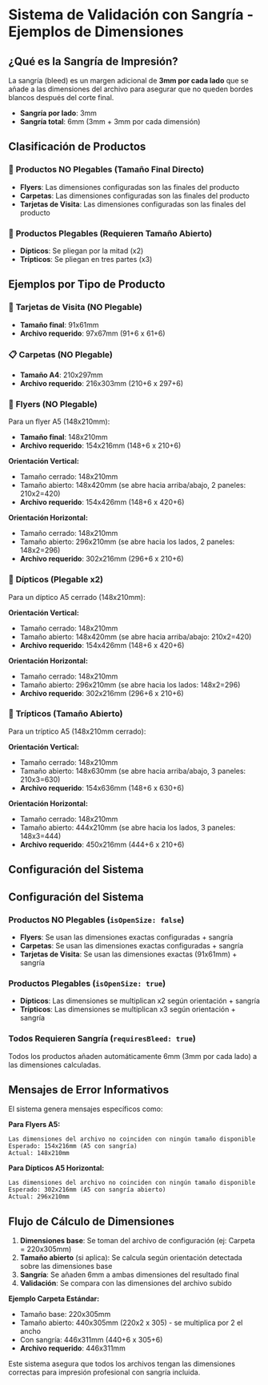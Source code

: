 # Sistema de Validación con Sangría - Ejemplos de Dimensiones

## ¿Qué es la Sangría de Impresión?

La sangría (bleed) es un margen adicional de **3mm por cada lado** que se añade a las dimensiones del archivo para asegurar que no queden bordes blancos después del corte final.

- **Sangría por lado**: 3mm
- **Sangría total**: 6mm (3mm + 3mm por cada dimensión)

## Clasificación de Productos

### 📄 **Productos NO Plegables** (Tamaño Final Directo)

- **Flyers**: Las dimensiones configuradas son las finales del producto
- **Carpetas**: Las dimensiones configuradas son las finales del producto
- **Tarjetas de Visita**: Las dimensiones configuradas son las finales del producto

### 📄 **Productos Plegables** (Requieren Tamaño Abierto)

- **Dípticos**: Se pliegan por la mitad (x2)
- **Trípticos**: Se pliegan en tres partes (x3)

## Ejemplos por Tipo de Producto

### 📄 **Tarjetas de Visita** (NO Plegable)

- **Tamaño final**: 91x61mm
- **Archivo requerido**: 97x67mm (91+6 x 61+6)

### 📋 **Carpetas** (NO Plegable)

- **Tamaño A4**: 210x297mm
- **Archivo requerido**: 216x303mm (210+6 x 297+6)

### 📄 **Flyers** (NO Plegable)

Para un flyer A5 (148x210mm):

- **Tamaño final**: 148x210mm
- **Archivo requerido**: 154x216mm (148+6 x 210+6)

**Orientación Vertical:**

- Tamaño cerrado: 148x210mm
- Tamaño abierto: 148x420mm (se abre hacia arriba/abajo, 2 paneles: 210x2=420)
- **Archivo requerido**: 154x426mm (148+6 x 420+6)

**Orientación Horizontal:**

- Tamaño cerrado: 148x210mm
- Tamaño abierto: 296x210mm (se abre hacia los lados, 2 paneles: 148x2=296)
- **Archivo requerido**: 302x216mm (296+6 x 210+6)

### 📄 **Dípticos** (Plegable x2)

Para un díptico A5 cerrado (148x210mm):

**Orientación Vertical:**

- Tamaño cerrado: 148x210mm
- Tamaño abierto: 148x420mm (se abre hacia arriba/abajo: 210x2=420)
- **Archivo requerido**: 154x426mm (148+6 x 420+6)

**Orientación Horizontal:**

- Tamaño cerrado: 148x210mm
- Tamaño abierto: 296x210mm (se abre hacia los lados: 148x2=296)
- **Archivo requerido**: 302x216mm (296+6 x 210+6)

### 📄 **Trípticos** (Tamaño Abierto)

Para un tríptico A5 (148x210mm cerrado):

**Orientación Vertical:**

- Tamaño cerrado: 148x210mm
- Tamaño abierto: 148x630mm (se abre hacia arriba/abajo, 3 paneles: 210x3=630)
- **Archivo requerido**: 154x636mm (148+6 x 630+6)

**Orientación Horizontal:**

- Tamaño cerrado: 148x210mm
- Tamaño abierto: 444x210mm (se abre hacia los lados, 3 paneles: 148x3=444)
- **Archivo requerido**: 450x216mm (444+6 x 210+6)

## Configuración del Sistema

## Configuración del Sistema

### Productos NO Plegables (`isOpenSize: false`)

- **Flyers**: Se usan las dimensiones exactas configuradas + sangría
- **Carpetas**: Se usan las dimensiones exactas configuradas + sangría
- **Tarjetas de Visita**: Se usan las dimensiones exactas (91x61mm) + sangría

### Productos Plegables (`isOpenSize: true`)

- **Dípticos**: Las dimensiones se multiplican x2 según orientación + sangría
- **Trípticos**: Las dimensiones se multiplican x3 según orientación + sangría

### Todos Requieren Sangría (`requiresBleed: true`)

Todos los productos añaden automáticamente 6mm (3mm por cada lado) a las dimensiones calculadas.

## Mensajes de Error Informativos

El sistema genera mensajes específicos como:

**Para Flyers A5:**

```
Las dimensiones del archivo no coinciden con ningún tamaño disponible
Esperado: 154x216mm (A5 con sangría)
Actual: 148x210mm
```

**Para Dípticos A5 Horizontal:**

```
Las dimensiones del archivo no coinciden con ningún tamaño disponible
Esperado: 302x216mm (A5 con sangría abierto)
Actual: 296x210mm
```

## Flujo de Cálculo de Dimensiones

1. **Dimensiones base**: Se toman del archivo de configuración (ej: Carpeta = 220x305mm)
2. **Tamaño abierto** (si aplica): Se calcula según orientación detectada sobre las dimensiones base
3. **Sangría**: Se añaden 6mm a ambas dimensiones del resultado final
4. **Validación**: Se compara con las dimensiones del archivo subido

**Ejemplo Carpeta Estándar:**

- Tamaño base: 220x305mm
- Tamaño abierto: 440x305mm (220x2 x 305) - se multiplica por 2 el ancho
- Con sangría: 446x311mm (440+6 x 305+6)
- **Archivo requerido**: 446x311mm

Este sistema asegura que todos los archivos tengan las dimensiones correctas para impresión profesional con sangría incluida.
